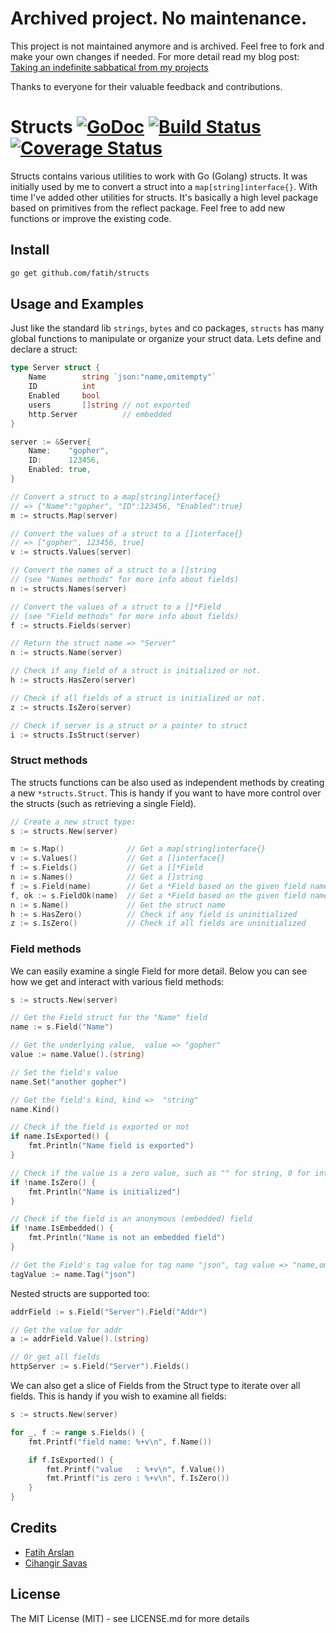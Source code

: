 # Archived project. No maintenance. 

This project is not maintained anymore and is archived. Feel free to fork and
make your own changes if needed. For more detail read my blog post: [Taking an indefinite sabbatical from my projects](https://arslan.io/2018/10/09/taking-an-indefinite-sabbatical-from-my-projects/)

Thanks to everyone for their valuable feedback and contributions.

# Structs [![GoDoc](http://img.shields.io/badge/go-documentation-blue.svg?style=flat-square)](http://godoc.org/github.com/fatih/structs) [![Build Status](http://img.shields.io/travis/fatih/structs.svg?style=flat-square)](https://travis-ci.org/fatih/structs) [![Coverage Status](http://img.shields.io/coveralls/fatih/structs.svg?style=flat-square)](https://coveralls.io/r/fatih/structs)

Structs contains various utilities to work with Go (Golang) structs. It was
initially used by me to convert a struct into a `map[string]interface{}`. With
time I've added other utilities for structs.  It's basically a high level
package based on primitives from the reflect package. Feel free to add new
functions or improve the existing code.

## Install

```bash
go get github.com/fatih/structs
```

## Usage and Examples

Just like the standard lib `strings`, `bytes` and co packages, `structs` has
many global functions to manipulate or organize your struct data. Lets define
and declare a struct:

```go
type Server struct {
	Name        string `json:"name,omitempty"`
	ID          int
	Enabled     bool
	users       []string // not exported
	http.Server          // embedded
}

server := &Server{
	Name:    "gopher",
	ID:      123456,
	Enabled: true,
}
```

```go
// Convert a struct to a map[string]interface{}
// => {"Name":"gopher", "ID":123456, "Enabled":true}
m := structs.Map(server)

// Convert the values of a struct to a []interface{}
// => ["gopher", 123456, true]
v := structs.Values(server)

// Convert the names of a struct to a []string
// (see "Names methods" for more info about fields)
n := structs.Names(server)

// Convert the values of a struct to a []*Field
// (see "Field methods" for more info about fields)
f := structs.Fields(server)

// Return the struct name => "Server"
n := structs.Name(server)

// Check if any field of a struct is initialized or not.
h := structs.HasZero(server)

// Check if all fields of a struct is initialized or not.
z := structs.IsZero(server)

// Check if server is a struct or a pointer to struct
i := structs.IsStruct(server)
```

### Struct methods

The structs functions can be also used as independent methods by creating a new
`*structs.Struct`. This is handy if you want to have more control over the
structs (such as retrieving a single Field).

```go
// Create a new struct type:
s := structs.New(server)

m := s.Map()              // Get a map[string]interface{}
v := s.Values()           // Get a []interface{}
f := s.Fields()           // Get a []*Field
n := s.Names()            // Get a []string
f := s.Field(name)        // Get a *Field based on the given field name
f, ok := s.FieldOk(name)  // Get a *Field based on the given field name
n := s.Name()             // Get the struct name
h := s.HasZero()          // Check if any field is uninitialized
z := s.IsZero()           // Check if all fields are uninitialized
```

### Field methods

We can easily examine a single Field for more detail. Below you can see how we
get and interact with various field methods:


```go
s := structs.New(server)

// Get the Field struct for the "Name" field
name := s.Field("Name")

// Get the underlying value,  value => "gopher"
value := name.Value().(string)

// Set the field's value
name.Set("another gopher")

// Get the field's kind, kind =>  "string"
name.Kind()

// Check if the field is exported or not
if name.IsExported() {
	fmt.Println("Name field is exported")
}

// Check if the value is a zero value, such as "" for string, 0 for int
if !name.IsZero() {
	fmt.Println("Name is initialized")
}

// Check if the field is an anonymous (embedded) field
if !name.IsEmbedded() {
	fmt.Println("Name is not an embedded field")
}

// Get the Field's tag value for tag name "json", tag value => "name,omitempty"
tagValue := name.Tag("json")
```

Nested structs are supported too:

```go
addrField := s.Field("Server").Field("Addr")

// Get the value for addr
a := addrField.Value().(string)

// Or get all fields
httpServer := s.Field("Server").Fields()
```

We can also get a slice of Fields from the Struct type to iterate over all
fields. This is handy if you wish to examine all fields:

```go
s := structs.New(server)

for _, f := range s.Fields() {
	fmt.Printf("field name: %+v\n", f.Name())

	if f.IsExported() {
		fmt.Printf("value   : %+v\n", f.Value())
		fmt.Printf("is zero : %+v\n", f.IsZero())
	}
}
```

## Credits

 * [Fatih Arslan](https://github.com/fatih)
 * [Cihangir Savas](https://github.com/cihangir)

## License

The MIT License (MIT) - see LICENSE.md for more details
